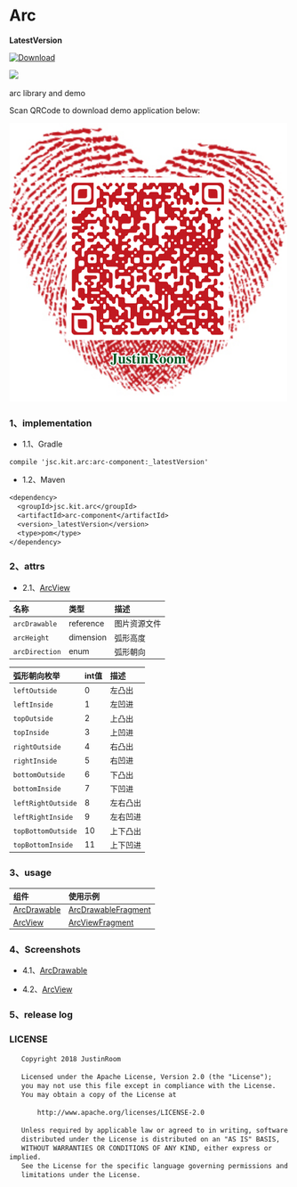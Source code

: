 # Arc
**LatestVersion**

[ ![Download](https://api.bintray.com/packages/justinquote/maven/arc-component/images/download.svg) ](https://bintray.com/justinquote/maven/arc-component/_latestVersion)

<a href='https://bintray.com/justinquote/maven/arc-component?source=watch' alt='Get automatic notifications about new "arc-component" versions'><img src='https://www.bintray.com/docs/images/bintray_badge_color.png'></a>

arc library and demo


Scan QRCode to download demo application below:

![](/app/src/main/res/drawable/arc_demo_qr_code.png)

### 1、implementation
+ 1.1、Gradle
```
compile 'jsc.kit.arc:arc-component:_latestVersion'
```
+ 1.2、Maven
```
<dependency>
  <groupId>jsc.kit.arc</groupId>
  <artifactId>arc-component</artifactId>
  <version>_latestVersion</version>
  <type>pom</type>
</dependency>
```

### 2、attrs
+ 2.1、[ArcView](/arcLibrary/src/main/java/jsc/kit/arc/ArcView.java)

| 名称 | 类型 | 描述 |
|:---|:---|:---|
|`arcDrawable`|reference|图片资源文件|
|`arcHeight`|dimension|弧形高度|
|`arcDirection`|enum|弧形朝向|

| 弧形朝向枚举 | int值 | 描述 |
|:---|:---|:---|
|`leftOutside`|0|左凸出|
|`leftInside`|1|左凹进|
|`topOutside`|2|上凸出|
|`topInside`|3|上凹进|
|`rightOutside`|4|右凸出|
|`rightInside`|5|右凹进|
|`bottomOutside`|6|下凸出|
|`bottomInside`|7|下凹进|
|`leftRightOutside`|8|左右凸出|
|`leftRightInside`|9|左右凹进|
|`topBottomOutside`|10|上下凸出|
|`topBottomInside`|11|上下凹进|

### 3、usage
| 组件 | 使用示例 |
|:---|:---|
|[ArcDrawable](/arcLibrary/src/main/java/jsc/kit/arc/ArcDrawable.java)|[ArcDrawableFragment](/app/src/main/java/jsc/exam/com/arc/fragments/ArcDrawableFragment.java)|
|[ArcView](/arcLibrary/src/main/java/jsc/kit/arc/ArcView.java)|[ArcViewFragment](/app/src/main/java/jsc/exam/com/arc/fragments/ArcViewFragment.java)|

### 4、Screenshots
+ 4.1、[ArcDrawable](/arcLibrary/src/main/java/jsc/kit/arc/ArcDrawable.java)

+ 4.2、[ArcView](/arcLibrary/src/main/java/jsc/kit/arc/ArcView.java)

### 5、release log

### LICENSE
```
   Copyright 2018 JustinRoom

   Licensed under the Apache License, Version 2.0 (the "License");
   you may not use this file except in compliance with the License.
   You may obtain a copy of the License at

       http://www.apache.org/licenses/LICENSE-2.0

   Unless required by applicable law or agreed to in writing, software
   distributed under the License is distributed on an "AS IS" BASIS,
   WITHOUT WARRANTIES OR CONDITIONS OF ANY KIND, either express or implied.
   See the License for the specific language governing permissions and
   limitations under the License.
```

